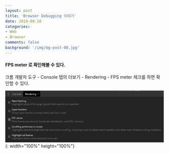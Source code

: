 ```yaml
---
layout: post
title: 'Browser Debugging 이야기'
date: 2019-09-10
categories:
- Web
- Browser
comments: false
background: '/img/bg-post-08.jpg'
---
```


#### FPS meter 로 확인해볼 수 있다.

크롬 개발자 도구 - Console 탭의 더보기 - Rendering - FPS meter 체크를 하면 확인할 수 있다.

![post-2019-09-10](/img/post-2019-09-10.png){: width="100%" height="100%"}
